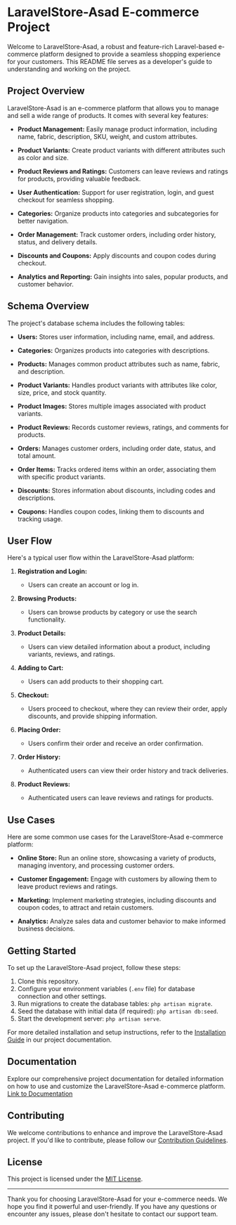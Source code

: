 # LaravelStore-Asad E-commerce Project

Welcome to LaravelStore-Asad, a robust and feature-rich Laravel-based e-commerce platform designed to provide a seamless shopping experience for your customers. This README file serves as a developer's guide to understanding and working on the project.

## Project Overview

LaravelStore-Asad is an e-commerce platform that allows you to manage and sell a wide range of products. It comes with several key features:

- **Product Management:** Easily manage product information, including name, fabric, description, SKU, weight, and custom attributes.

- **Product Variants:** Create product variants with different attributes such as color and size.

- **Product Reviews and Ratings:** Customers can leave reviews and ratings for products, providing valuable feedback.

- **User Authentication:** Support for user registration, login, and guest checkout for seamless shopping.

- **Categories:** Organize products into categories and subcategories for better navigation.

- **Order Management:** Track customer orders, including order history, status, and delivery details.

- **Discounts and Coupons:** Apply discounts and coupon codes during checkout.

- **Analytics and Reporting:** Gain insights into sales, popular products, and customer behavior.

## Schema Overview

The project's database schema includes the following tables:

- **Users:** Stores user information, including name, email, and address.

- **Categories:** Organizes products into categories with descriptions.

- **Products:** Manages common product attributes such as name, fabric, and description.

- **Product Variants:** Handles product variants with attributes like color, size, price, and stock quantity.

- **Product Images:** Stores multiple images associated with product variants.

- **Product Reviews:** Records customer reviews, ratings, and comments for products.

- **Orders:** Manages customer orders, including order date, status, and total amount.

- **Order Items:** Tracks ordered items within an order, associating them with specific product variants.

- **Discounts:** Stores information about discounts, including codes and descriptions.

- **Coupons:** Handles coupon codes, linking them to discounts and tracking usage.

## User Flow

Here's a typical user flow within the LaravelStore-Asad platform:

1. **Registration and Login:**
   - Users can create an account or log in.

2. **Browsing Products:**
   - Users can browse products by category or use the search functionality.

3. **Product Details:**
   - Users can view detailed information about a product, including variants, reviews, and ratings.

4. **Adding to Cart:**
   - Users can add products to their shopping cart.

5. **Checkout:**
   - Users proceed to checkout, where they can review their order, apply discounts, and provide shipping information.

6. **Placing Order:**
   - Users confirm their order and receive an order confirmation.

7. **Order History:**
   - Authenticated users can view their order history and track deliveries.

8. **Product Reviews:**
   - Authenticated users can leave reviews and ratings for products.

## Use Cases

Here are some common use cases for the LaravelStore-Asad e-commerce platform:

- **Online Store:** Run an online store, showcasing a variety of products, managing inventory, and processing customer orders.

- **Customer Engagement:** Engage with customers by allowing them to leave product reviews and ratings.

- **Marketing:** Implement marketing strategies, including discounts and coupon codes, to attract and retain customers.

- **Analytics:** Analyze sales data and customer behavior to make informed business decisions.

## Getting Started

To set up the LaravelStore-Asad project, follow these steps:

1. Clone this repository.
2. Configure your environment variables (`.env` file) for database connection and other settings.
3. Run migrations to create the database tables: `php artisan migrate`.
4. Seed the database with initial data (if required): `php artisan db:seed`.
5. Start the development server: `php artisan serve`.

For more detailed installation and setup instructions, refer to the [Installation Guide](#) in our project documentation.

## Documentation

Explore our comprehensive project documentation for detailed information on how to use and customize the LaravelStore-Asad e-commerce platform. [Link to Documentation](#)

## Contributing

We welcome contributions to enhance and improve the LaravelStore-Asad project. If you'd like to contribute, please follow our [Contribution Guidelines](#).

## License

This project is licensed under the [MIT License](LICENSE).

---

Thank you for choosing LaravelStore-Asad for your e-commerce needs. We hope you find it powerful and user-friendly. If you have any questions or encounter any issues, please don't hesitate to contact our support team.
